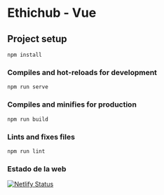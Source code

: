 # Ethichub - Vue

## Project setup
```
npm install
```

### Compiles and hot-reloads for development
```
npm run serve
```

### Compiles and minifies for production
```
npm run build
```

### Lints and fixes files
```
npm run lint
```

### Estado de la web

 [![Netlify Status](https://api.netlify.com/api/v1/badges/663ed55b-0a5f-4373-aca5-3f94d947e46a/deploy-status)](https://app.netlify.com/sites/ethichub-vue/deploys)
